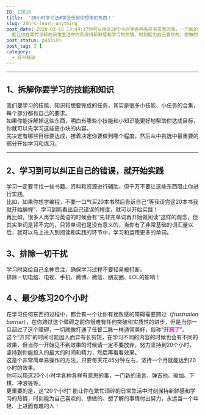 ```yaml
---
ID: 12816
title:  '20小时学习法#学会任何你想学的东西！'
slug: 20hrs-learn-anything
post_date: 2020-03-15 13:49:17你可以用这20个小时学各种各样有意思的事，一门新的语言、弹吉他、瑜伽、下棋、冲浪等等。更重要的是，这“20个小时”
  能让你在繁忙琐碎的日常生活中时刻保持新鲜感和学习的热情，时刻能为自己喜欢的、想做的、想了解的事情付出努力，永远当一个年轻、上进而有趣的人！
post_status: publish
post_tag: [ ]
category:
  - 好书精读
---
```

<div style="text-align: left;">
  <hr />
  
  <h2>
    1、拆解你要学习的技能和知识
  </h2>
  
  <div>
    我们要学习的技能、知识和想要完成的任务，其实是很多小技能、小任务的合集，每个部分都有自己的要求。
  </div>
  
  <div>
    如果你能拆解掉这些东西，明白有哪些小技能和小知识能更好地帮助你达成目标，你就可以先学习这些更小块的内容。
  </div>
  
  <div>
    先决定有哪些目标要达成，接着决定你要做到哪个程度，然后从中挑选中最重要的部分开始学习和练习。
  </div>
  
  <hr />
  
  <h2>
    2、学习到可以纠正自己的错误，就开始实践
  </h2>
</div>

<div style="text-align: left;">
  <div>
    学习一定要寻找一些书籍、资料和资源进行辅助，但千万不要让这些东西阻止你进行实践。
  </div>
  
  <div>
    比如，如果你想学编程，不要一口气买20本书然后告诉自己“等我读完这20本书我就开始编程”，学习到能看出自己错误的程度，就可以开始实践！
  </div>
  
  <div>
  </div>
  
  <div>
    再比如，很多人再学习英语的时候会有“先背完单词再开始做阅读”这样的观念，但其实单词是背不完的，只背单词也是没有意义的，当你有了非常基础的词汇量以后，就可以马上进入到阅读和实践的环节中，学习和运用更多的单词。
  </div>
  
  <h2>
    3、排除一切干扰
  </h2>
  
  <div>
  </div>
  
  <div>
    学习时染给自己全神贯注，确保学习过程不要轻易被打断。
  </div>
  
  <div>
    排除一切电脑、电视、手机、微博、微信、朋友圈、LOL的影响！
  </div>
  
  <div>
  </div>
  
  <h2>
    4 、最少练习20个小时
  </h2>
  
  <div>
    在学习任何东西的过程中，都会有一个让你有挫败感的障碍需要跨过（<em>frustration barrier</em>），在你跨过这个障碍之前你很难有任何突破和实质性的进步，但是当你一旦超过了这个障碍，一切就像打通了任督二脉一样通常美好，俗称“<span style="color: #ff00ff;"><strong>开窍了</strong></span>”。
  </div>
  
  <div>
  </div>
  
  <div>
    这个“开窍”的时间可能因人而异有长有短，在学习不同的内容的时候也会有不同的效果，但当你一开始见不到效果的时候请一定不要放弃，努力坚持到20个小时，坚持到你能投入的最大的时间和精力，然后再看看效果。
  </div>
  
  <div>
  </div>
  
  <div>
    这是个非常简单易操作的方法，只要每天花45分钟左右，坚持一个月就能达到20小时的效果。
  </div>
  
  <div>
    你可以用这20个小时学各种各样有意思的事，一门新的语言、弹吉他、瑜伽、下棋、冲浪等等。
  </div>
  
  <div>
    更重要的是，这“20个小时” 能让你在繁忙琐碎的日常生活中时刻保持新鲜感和学习的热情，时刻能为自己喜欢的、想做的、想了解的事情付出努力，永远当一个年轻、上进而有趣的人！
  </div>
</div>